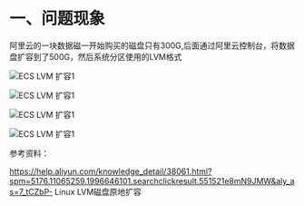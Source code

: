 # 一、问题现象

  阿里云的一块数据磁一开始购买的磁盘只有300G,后面通过阿里云控制台，将数据盘扩容到了500G，然后系统分区使用的LVM格式

  ![ECS LVM 扩容1](https://github.com/Lancger/opslinux/blob/master/images/ecs_lvm_01.png)


  ![ECS LVM 扩容1](https://github.com/Lancger/opslinux/blob/master/images/ecs_lvm_02.png)
  
  
  ![ECS LVM 扩容1](https://github.com/Lancger/opslinux/blob/master/images/ecs_lvm_04.png)

  
  ![ECS LVM 扩容1](https://github.com/Lancger/opslinux/blob/master/images/ecs_lvm_03.png)


参考资料：

https://help.aliyun.com/knowledge_detail/38061.html?spm=5176.11065259.1996646101.searchclickresult.551521e8mN9JMW&aly_as=7_tCZbP-   Linux LVM磁盘原地扩容
